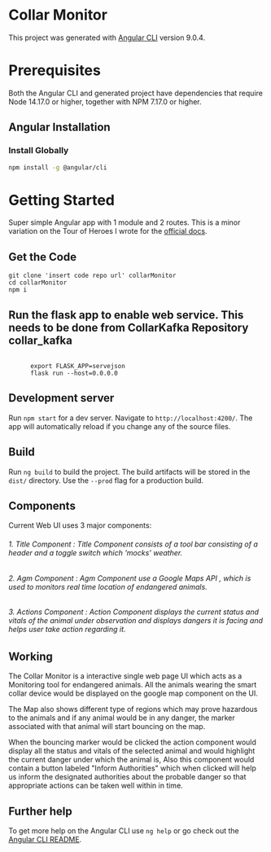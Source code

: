 # Collar Monitor

This project was generated with [Angular CLI](https://github.com/angular/angular-cli) version 9.0.4.

# Prerequisites

Both the Angular CLI and generated project have dependencies that require Node 14.17.0 or higher, together with NPM 7.17.0 or higher.
## Angular Installation
### Install Globally

```bash
npm install -g @angular/cli
```


# Getting Started

Super simple Angular app with 1 module and 2 routes. This is a minor variation on the Tour of Heroes I wrote for the [official docs](https://angular.io/tutorial).

## Get the Code
```
git clone 'insert code repo url' collarMonitor
cd collarMonitor
npm i
```

## Run the flask app to enable web service. This needs to be done from CollarKafka Repository collar_kafka
```
      
      export FLASK_APP=servejson
      flask run --host=0.0.0.0
```

## Development server

Run `npm start` for a dev server. Navigate to `http://localhost:4200/`. The app will automatically reload if you change any of the source files.


## Build

Run `ng build` to build the project. The build artifacts will be stored in the `dist/` directory. Use the `--prod` flag for a production build.

## Components

Current Web UI uses 3 major components:

###### 1. Title Component : Title Component consists of a tool bar consisting of a header and a toggle switch which 'mocks' weather.
###### 2. Agm Component : Agm Component use a Google Maps API , which is used to monitors real time location of endangered animals.
###### 3. Actions Component : Action Component displays the current status and vitals of the animal under observation and displays dangers it is facing and helps user take action regarding it.

## Working

The Collar Monitor is a interactive single web page UI which acts as a Monitoring tool for endangered animals. All the animals wearing the smart collar device would be displayed on the google map component on the UI.

The Map also shows different type of regions which may prove hazardous to the animals and if any animal would be in any danger, the marker associated with that animal will start bouncing on the map.

When the bouncing marker would be clicked the action component would display all the status and vitals of the selected animal and would highlight the current danger under which the animal is, Also this component would contain a button labeled "Inform Authorities" which when clicked will help us inform the designated authorities about the probable danger so that appropriate actions can be taken well within in time.



## Further help

To get more help on the Angular CLI use `ng help` or go check out the [Angular CLI README](https://github.com/angular/angular-cli/blob/master/README.md).
